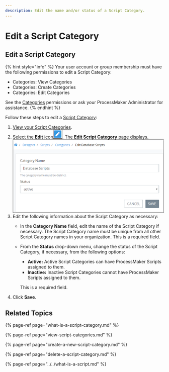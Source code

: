 ```yaml
---
description: Edit the name and/or status of a Script Category.
---
```


# Edit a Script Category

## Edit a Script Category

{% hint style="info" %}
Your user account or group membership must have the following permissions to edit a Script Category:

* Categories: View Categories
* Categories: Create Categories
* Categories: Edit Categories

See the [Categories](../../../../processmaker-administration/permission-descriptions-for-users-and-groups.md#categories) permissions or ask your ProcessMaker Administrator for assistance.
{% endhint %}

Follow these steps to edit a [Script Category](what-is-a-script-category.md):

1. [View your Script Categories](view-script-categories.md#view-script-categories).
2. Select the **Edit** icon![](../../../../.gitbook/assets/open-modeler-edit-icon-processes-page-processes.png). The **Edit Script Category** page displays. ![](../../../../.gitbook/assets/edit-script-category-screen-processes.png) 
3. Edit the following information about the Script Category as necessary:
   * In the **Category Name** field, edit the name of the Script Category if necessary. The Script Category name must be unique from all other Script Category names in your organization. This is a required field.
   * From the **Status** drop-down menu, change the status of the Script Category, if necessary, from the following options:

     * **Active:** Active Script Categories can have ProcessMaker Scripts assigned to them.
     * **Inactive:** Inactive Script Categories cannot have ProcessMaker Scripts assigned to them.

     This is a required field.
4. Click **Save**.

## Related Topics

{% page-ref page="what-is-a-script-category.md" %}

{% page-ref page="view-script-categories.md" %}

{% page-ref page="create-a-new-script-category.md" %}

{% page-ref page="delete-a-script-category.md" %}

{% page-ref page="../../what-is-a-script.md" %}

